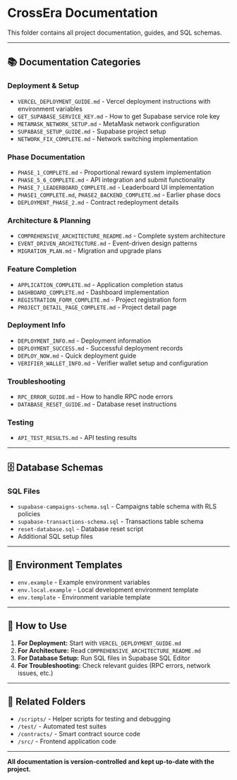 # CrossEra Documentation

This folder contains all project documentation, guides, and SQL schemas.

---

## 📚 Documentation Categories

### **Deployment & Setup**
- `VERCEL_DEPLOYMENT_GUIDE.md` - Vercel deployment instructions with environment variables
- `GET_SUPABASE_SERVICE_KEY.md` - How to get Supabase service role key
- `METAMASK_NETWORK_SETUP.md` - MetaMask network configuration
- `SUPABASE_SETUP_GUIDE.md` - Supabase project setup
- `NETWORK_FIX_COMPLETE.md` - Network switching implementation

### **Phase Documentation**
- `PHASE_1_COMPLETE.md` - Proportional reward system implementation
- `PHASE_5_6_COMPLETE.md` - API integration and submit functionality
- `PHASE_7_LEADERBOARD_COMPLETE.md` - Leaderboard UI implementation
- `PHASE1_COMPLETE.md`, `PHASE2_BACKEND_COMPLETE.md` - Earlier phase docs
- `DEPLOYMENT_PHASE_2.md` - Contract redeployment details

### **Architecture & Planning**
- `COMPREHENSIVE_ARCHITECTURE_README.md` - Complete system architecture
- `EVENT_DRIVEN_ARCHITECTURE.md` - Event-driven design patterns
- `MIGRATION_PLAN.md` - Migration and upgrade plans

### **Feature Completion**
- `APPLICATION_COMPLETE.md` - Application completion status
- `DASHBOARD_COMPLETE.md` - Dashboard implementation
- `REGISTRATION_FORM_COMPLETE.md` - Project registration form
- `PROJECT_DETAIL_PAGE_COMPLETE.md` - Project detail page

### **Deployment Info**
- `DEPLOYMENT_INFO.md` - Deployment information
- `DEPLOYMENT_SUCCESS.md` - Successful deployment records
- `DEPLOY_NOW.md` - Quick deployment guide
- `VERIFIER_WALLET_INFO.md` - Verifier wallet setup and configuration

### **Troubleshooting**
- `RPC_ERROR_GUIDE.md` - How to handle RPC node errors
- `DATABASE_RESET_GUIDE.md` - Database reset instructions

### **Testing**
- `API_TEST_RESULTS.md` - API testing results

---

## 🗄️ Database Schemas

### **SQL Files**
- `supabase-campaigns-schema.sql` - Campaigns table schema with RLS policies
- `supabase-transactions-schema.sql` - Transactions table schema
- `reset-database.sql` - Database reset script
- Additional SQL setup files

---

## 🔐 Environment Templates

- `env.example` - Example environment variables
- `env.local.example` - Local development environment template
- `env.template` - Environment variable template

---

## 📝 How to Use

1. **For Deployment:** Start with `VERCEL_DEPLOYMENT_GUIDE.md`
2. **For Architecture:** Read `COMPREHENSIVE_ARCHITECTURE_README.md`
3. **For Database Setup:** Run SQL files in Supabase SQL Editor
4. **For Troubleshooting:** Check relevant guides (RPC errors, network issues, etc.)

---

## 🔗 Related Folders

- `/scripts/` - Helper scripts for testing and debugging
- `/test/` - Automated test suites
- `/contracts/` - Smart contract source code
- `/src/` - Frontend application code

---

**All documentation is version-controlled and kept up-to-date with the project.**

